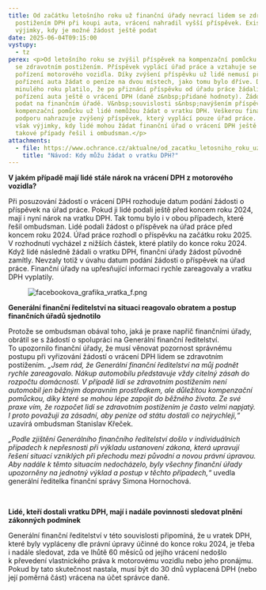 ```yaml
---
title: Od začátku letošního roku už finanční úřady nevrací lidem se zdravotním
  postižením DPH při koupi auta, vrácení nahradil vyšší příspěvek. Existují však
  výjimky, kdy je možné žádost ještě podat
date: 2025-06-04T09:15:00
vystupy:
  - tz
perex: <p>Od letošního roku se zvýšil příspěvek na kompenzační pomůcku pro lidi
  se zdravotním postižením. Příspěvek vyplácí úřad práce a vztahuje se i na
  pořízení motorového vozidla. Díky zvýšení příspěvku už lidé nemusí při
  pořízení auta žádat o peníze na dvou místech, jako tomu bylo dříve. Do konce
  minulého roku platilo, že po přiznání příspěvku od úřadu práce žádali lidé po
  pořízení auta ještě o vrácení DPH (daně z&nbsp;přidané hodnoty). Žádost museli
  podat na finančním úřadě. V&nbsp;souvislosti s&nbsp;navýšením příspěvku na
  kompenzační pomůcku už lidé nemůžou žádat o vratku DPH. Veškerou finanční
  podporu nahrazuje zvýšený příspěvek, který vyplácí pouze úřad práce. Existují
  však výjimky, kdy lidé mohou žádat finanční úřad o vrácení DPH ještě nyní. Dva
  takové případy řešil i ombudsman.</p>
attachments:
  - file: https://www.ochrance.cz/aktualne/od_zacatku_letosniho_roku_uz_financni_urady_nevraci_lidem_se_zdravotnim_postizenim_dph_pri_koupi_auta_vraceni_nahradil_vyssi_prispevek-_existuji_vsak_vyjimky_kdy_je_mozne_zadost_jeste_podat/facebookova_grafika_vratka_f.png
    title: "Návod: Kdy můžu žádat o vratku DPH?"
---
```

<p>
<strong>V&nbsp;jakém případě mají lidé stále nárok na vrácení DPH z&nbsp;motorového vozidla?</strong></p>
<p>Při posuzování žádostí o vrácení DPH rozhoduje datum podání žádosti o příspěvek na úřad práce. Pokud ji lidé podali ještě před koncem roku 2024, mají i nyní nárok na vratku DPH. Tak tomu bylo i v obou případech, které řešil ombudsman. Lidé podali žádost o příspěvek na úřad práce před koncem roku 2024. Úřad práce rozhodl o příspěvku na začátku roku 2025. V&nbsp;rozhodnutí vycházel z&nbsp;nižších částek, které platily do konce roku 2024. Když lidé následně žádali o vratku DPH, finanční úřady žádost původně zamítly. Nevzaly totiž v&nbsp;úvahu datum podání žádosti o příspěvek na úřad práce. Finanční úřady na upřesňující informaci rychle zareagovaly a vratku DPH vyplatily.</p>
<figure class="image">
<img src="https://www.ochrance.cz/aktualne/od_zacatku_letosniho_roku_uz_financni_urady_nevraci_lidem_se_zdravotnim_postizenim_dph_pri_koupi_auta_vraceni_nahradil_vyssi_prispevek-_existuji_vsak_vyjimky_kdy_je_mozne_zadost_jeste_podat/facebookova_grafika_vratka_f.png" alt="facebookova_grafika_vratka_f.png"></figure>
<p>
<strong>Generální finanční ředitelství na situaci reagovalo obratem a postup finančních úřadů sjednotilo</strong></p>
<p>Protože se ombudsman obával toho, jaká je praxe napříč finančními úřady, obrátil se s&nbsp;žádostí o spolupráci na Generální finanční ředitelství. To&nbsp;upozornilo finanční úřady, že musí věnovat pozornost správnému postupu při vyřizování žádostí o vrácení DPH lidem se zdravotním postižením. 
<i>„Jsem rád, že&nbsp;Generální finanční ředitelství na můj podnět rychle zareagovalo. Nákup automobilu představuje vždy citelný zásah do rozpočtu domácností. V&nbsp;případě lidí se zdravotním postižením není automobil jen běžným dopravním prostředkem, ale důležitou kompenzační pomůckou, díky které se mohou lépe zapojit do běžného života. Ze své praxe vím, že rozpočet lidí se zdravotním postižením je často velmi napjatý. I proto považuji za zásadní, aby peníze od státu dostali co nejrychleji,“</i> uzavírá ombudsman Stanislav Křeček.&nbsp;</p>
<p>
<i>„Podle zjištění Generálního finančního ředitelství došlo v individuálních případech k nepřesnosti při výkladu ustanovení zákona, která upravují řešení situací vzniklých při přechodu mezi původní a novou právní úpravou. Aby nadále k&nbsp;těmto situacím nedocházelo, byly všechny finanční úřady upozorněny na jednotný výklad a postup v&nbsp;těchto případech,“&nbsp;</i>uvedla generální ředitelka finanční správy Simona Hornochová.</p>
<p>&nbsp;</p>
<p>
<strong>Lidé, kteří dostali vratku DPH, mají i nadále povinnosti sledovat plnění zákonných podmínek</strong></p>
<p>Generální finanční ředitelství v&nbsp;této souvislosti připomíná, že u vratek DPH, které byly vypláceny dle právní úpravy účinné do konce roku 2024, je třeba i nadále sledovat, zda ve lhůtě 60 měsíců od jejího vrácení nedošlo k&nbsp;převedení vlastnického práva k&nbsp;motorovému vozidlu nebo jeho pronájmu. Pokud by tato skutečnost nastala, musí být do 30 dnů vyplacená DPH (nebo její poměrná část) vrácena na účet správce daně.&nbsp;&nbsp;
<br>&nbsp;</p>
<p>&nbsp;</p>
